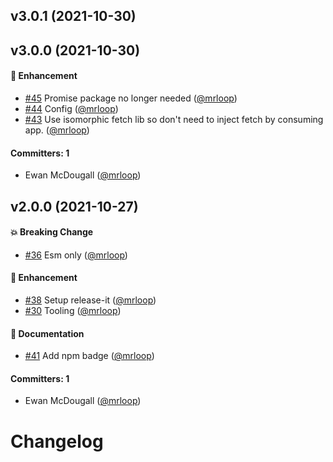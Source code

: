 

## v3.0.1 (2021-10-30)

## v3.0.0 (2021-10-30)

#### :rocket: Enhancement
* [#45](https://github.com/mrloop/race-lib/pull/45) Promise package no longer needed ([@mrloop](https://github.com/mrloop))
* [#44](https://github.com/mrloop/race-lib/pull/44) Config ([@mrloop](https://github.com/mrloop))
* [#43](https://github.com/mrloop/race-lib/pull/43) Use isomorphic fetch lib so don't need to inject fetch by consuming app. ([@mrloop](https://github.com/mrloop))

#### Committers: 1
- Ewan McDougall ([@mrloop](https://github.com/mrloop))

## v2.0.0 (2021-10-27)

#### :boom: Breaking Change
* [#36](https://github.com/mrloop/race-lib/pull/36) Esm only ([@mrloop](https://github.com/mrloop))

#### :rocket: Enhancement
* [#38](https://github.com/mrloop/race-lib/pull/38) Setup release-it ([@mrloop](https://github.com/mrloop))
* [#30](https://github.com/mrloop/race-lib/pull/30) Tooling ([@mrloop](https://github.com/mrloop))

#### :memo: Documentation
* [#41](https://github.com/mrloop/race-lib/pull/41) Add npm badge ([@mrloop](https://github.com/mrloop))

#### Committers: 1
- Ewan McDougall ([@mrloop](https://github.com/mrloop))

# Changelog
